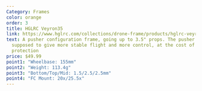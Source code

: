 ```yaml
---
Category: Frames
color: orange
order: 3
title: HGLRC Veyron35
link: https://www.hglrc.com/collections/drone-frame/products/hglrc-veyron35cr-3-5-inches-pusher-cinewhoop-frame
text: A pusher configuration frame, going up to 3.5" props. The pusher config is
  supposed to give more stable flight and more control, at the cost of no bottom
  protection
price: $49.99
point1: "Wheelbase: 155mm"
point2: "Weight: 113.4g"
point3: "Bottom/Top/Mid: 1.5/2.5/2.5mm"
point4: "FC Mount: 20x/25.5x"
---
```

